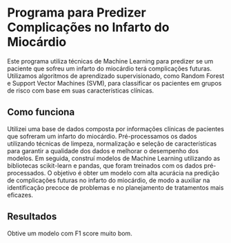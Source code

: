# Programa para Predizer Complicações no Infarto do Miocárdio
Este programa utiliza técnicas de Machine Learning para predizer se um paciente que sofreu um infarto do miocárdio terá complicações futuras. Utilizamos algoritmos de aprendizado supervisionado, como Random Forest e Support Vector Machines (SVM), para classificar os pacientes em grupos de risco com base em suas características clínicas.

## Como funciona
Utilizei uma base de dados composta por informações clínicas de pacientes que sofreram um infarto do miocárdio. Pré-processamos os dados utilizando técnicas de limpeza, normalização e seleção de características para garantir a qualidade dos dados e melhorar o desempenho dos modelos. Em seguida, construí modelos de Machine Learning utilizando as bibliotecas scikit-learn e pandas, que foram treinados com os dados pré-processados. O objetivo é obter um modelo com alta acurácia na predição de complicações futuras no infarto do miocárdio, de modo a auxiliar na identificação precoce de problemas e no planejamento de tratamentos mais eficazes.


## Resultados
Obtive um modelo com F1 score muito bom.
